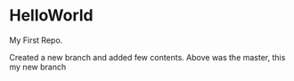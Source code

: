 # HelloWorld
My First Repo.

Created a new branch and added few contents.
Above was the master, this my new branch

